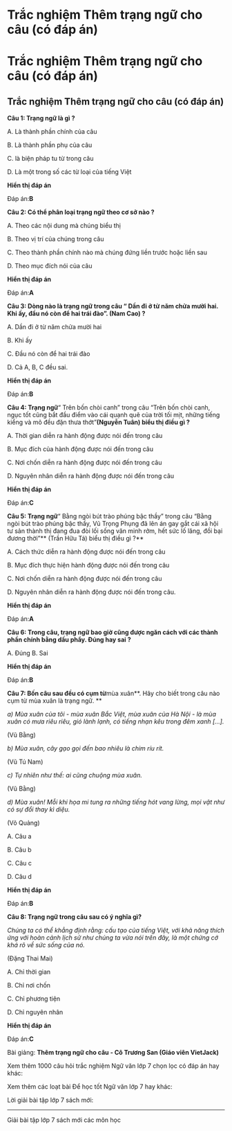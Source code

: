# Trắc nghiệm Thêm trạng ngữ cho câu (có đáp án)

# Trắc nghiệm Thêm trạng ngữ cho câu (có đáp án)

## Trắc nghiệm Thêm trạng ngữ cho câu (có đáp án)

**Câu 1: Trạng ngữ là gì ?**

A. Là thành phần chính của câu

B. Là thành phần phụ của câu

C. là biện pháp tu từ trong câu

D. Là một trong số các từ loại của tiếng Việt

**Hiển thị đáp án**

Đáp án:**B**

**Câu 2: Có thể phân loại trạng ngữ theo cơ sở nào ?**

A. Theo các nội dung mà chúng biểu thị

B. Theo vị trí của chúng trong câu

C. Theo thành phần chính nào mà chúng đứng liền trước hoặc liền sau

D. Theo mục đích nói của câu

**Hiển thị đáp án**

Đáp án:**A**

**Câu 3: Dòng nào là trạng ngữ trong câu “ Dần đi ở từ năm chửa mười hai. Khi ấy, đầu nó còn để hai trái đào”. (Nam Cao) ?**

A. Dần đi ở từ năm chửa mười hai

B. Khi ấy

C. Đầu nó còn để hai trái đào

D. Cả A, B, C đều sai.

**Hiển thị đáp án**

Đáp án:**B**

**Câu 4: Trạng ngữ**“ Trên bốn chòi canh” trong câu “Trên bốn chòi canh, ngục tốt cũng bắt đầu điểm vào cái quạnh quẽ của trời tối mịt, những tiếng kiểng và mõ đều đặn thưa thớt”**(Nguyễn Tuân) biểu thị điều gì ?**

A. Thời gian diễn ra hành động được nói đến trong câu

B. Mục đích của hành động được nói đến trong câu

C. Nơi chốn diễn ra hành động được nói đến trong câu

D. Nguyên nhân diễn ra hành động được nói đến trong câu

**Hiển thị đáp án**

Đáp án:**C**

**Câu 5: Trạng ngữ**“ Bằng ngòi bút trào phúng bậc thầy” trong câu “Bằng ngòi bút trào phúng bậc thầy, Vũ Trọng Phụng đã lên án gay gắt cái xã hội tư sản thành thị đang đua đòi lối sống văn minh rởm, hết sức lố lăng, đồi bại đương thời”** (Trần Hữu Tá) biểu thị điều gì ?**

A. Cách thức diễn ra hành động được nói đến trong câu

B. Mục đích thực hiện hành động được nói đến trong câu

C. Nơi chốn diễn ra hành động được nói đến trong câu

D. Nguyên nhân diễn ra hành động được nói đến trong câu.

**Hiển thị đáp án**

Đáp án:**A**

**Câu 6: Trong câu, trạng ngữ bao giờ cũng được ngăn cách với các thành phần chính bằng dấu phẩy. Đúng hay sai ?**

A. Đúng B. Sai

**Hiển thị đáp án**

Đáp án:**B**

**Câu 7: Bốn câu sau đều có cụm từ**mùa xuân**. Hãy cho biết trong câu nào cụm từ mùa xuân là trạng ngữ. **

_a) Mùa xuân của tôi - mùa xuân Bắc Việt, mùa xuân của Hà Nội - là mùa xuân có mưa riêu riêu, gió lành lạnh, có tiếng nhạn kêu trong đêm xanh [...]._

(Vũ Bằng) 

_b) Mùa xuân, cây gạo gọi đến bao nhiêu là chim ríu rít._

(Vũ Tú Nam)

_c) Tự nhiên như thế: ai cũng chuộng mùa xuân._

(Vũ Bằng)

_d) Mùa xuân! Mỗi khi họa mi tung ra những tiếng hót vang lừng, mọi vật như có sự đổi thay kì diệu._

(Võ Quảng)

A. Câu a

B. Câu b

C. Câu c

D. Câu d

**Hiển thị đáp án**

Đáp án:**B**

**Câu 8: Trạng ngữ trong câu sau có ý nghĩa gì?**

_Chúng ta có thể khẳng định rằng: cấu tạo của tiếng Việt, với khả năng thích ứng với hoàn cảnh lịch sử như chúng ta vừa nói trên đây, là một chứng cớ khá rõ về sức sống của nó._

(Đặng Thai Mai)

A. Chỉ thời gian

B. Chỉ nơi chốn

C. Chỉ phương tiện

D. Chỉ nguyên nhân 

**Hiển thị đáp án**

Đáp án:**C**

Bài giảng: **Thêm trạng ngữ cho câu - Cô Trương San (Giáo viên VietJack)**

Xem thêm 1000 câu hỏi trắc nghiệm Ngữ văn lớp 7 chọn lọc có đáp án hay khác:

Xem thêm các loạt bài Để học tốt Ngữ văn lớp 7 hay khác:

Lời giải bài tập lớp 7 sách mới:

* * *

Giải bài tập lớp 7 sách mới các môn học
